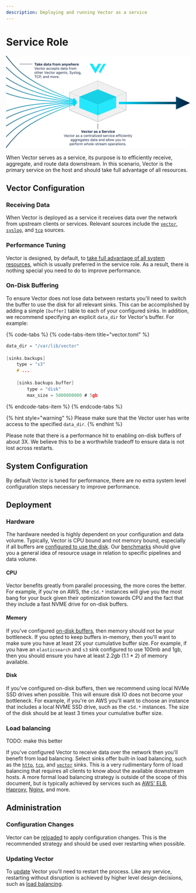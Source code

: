 ```yaml
---
description: Deploying and running Vector as a service
---
```


# Service Role

![](../../../assets/centralized-service.svg)

When Vector serves as a service, its purpose is to efficiently receive,
aggregate, and route data downstream. In this scenario, Vector is the primary
service on the host and should take full advantage of all resources.

## Vector Configuration

### Receiving Data

When Vector is deployed as a service it receives data over the network from
upstream clients or services. Relevant sources include the
[`vector`][docs.vector_source], [`syslog`][docs.syslog_source], and
[`tcp`][docs.tcp_source] sources.

### Performance Tuning

Vector is designed, by default, to [take full advantage of all system \
resources][docs.performance], which is usually preferred in the service role.
As a result, there is nothing special you need to do to improve performance.

### On-Disk Buffering

To ensure Vector does not lose data between restarts you'll need to switch
the buffer to use the disk for all relevant sinks. This can be accomplished
by adding a simple `[buffer]` table to each of your configured sinks. In
addition, we recommend specifying an explicit `data_dir` for Vector's buffer.
For example:

{% code-tabs %}
{% code-tabs-item title="vector.toml" %}
```c
data_dir = "/var/lib/vector"

[sinks.backups]
    type = "s3"
    # ...
    
    [sinks.backups.buffer]
        type = "disk"
        max_size = 5000000000 # 5gb
```
{% endcode-tabs-item %}
{% endcode-tabs %}

{% hint style="warning" %}
Please make sure that the Vector user has write access to the specified
`data_dir`.
{% endhint %}

Please note that there is a performance hit to enabling on-disk buffers of
about 3X. We believe this to be a worthwhile tradeoff to ensure data is not
lost across restarts.

## System Configuration

By default Vector is tuned for performance, there are no extra system level
configuration steps necessary to improve performance.

## Deployment

### Hardware

The hardware needed is highly dependent on your configuration and data volume.
Typically, Vector is CPU bound and not memory bound, especially if all buffers
are [configured to use the disk][docs.service_role.on-disk-buffering]. Our
[benchmarks][docs.performance] should give you a general idea of resource usage
in relation to specific pipelines and data volume.

#### CPU

Vector benefits greatly from parallel processing, the more cores the better.
For example, if you're on AWS, the `c5d.*` instances will give you the most
bang for your buck given their optimization towards CPU and the fact that
they include a fast NVME drive for on-disk buffers.

#### Memory

If you've configured [on-disk buffers][docs.service_role.on-disk-buffering],
then memory should not be your bottleneck. If you opted to keep buffers
in-memory, then you'll want to make sure you have at least 2X your cumulative
buffer size. For example, if you have an `elasticsearch` and `s3` sink
configured to use 100mb and 1gb, then you should ensure you have at least
2.2gb \(1.1 \* 2\) of memory available.

#### Disk

If you've configured on-disk buffers, then we recommend using local NVMe SSD
drives when possible. This will ensure disk IO does not become your bottleneck.
For example, if you're on AWS you'll want to choose an instance that includes a
local NVME SSD drive, such as the `c5d.*` instances. The size of the disk should
be at least 3 times your cumulative buffer size.

### Load balancing

TODO: make this better

If you've configured Vector to receive data over the network then you'll
benefit from load balancing. Select sinks offer built-in load balancing,
such as the [`http`][docs.http_sink], [`tcp`][docs.tcp_sink], and
[`vector`][docs.vector_sink] sinks. This is a very rudimentary form of load
balancing that requires all clients to know about the available downstream
hosts. A more formal load balancing strategy is outside of the scope of this
document, but is typically achieved by services such as
[AWS' ELB][url.aws_elb], [Haproxy][url.haproxy], [Nginx][url.nginx], and more.

## Administration

### Configuration Changes

Vector can be [reloaded][docs.reloading] to apply configuration changes.
This is the recommended strategy and should be used over restarting when
possible.

### Updating Vector

To [update][docs.updating] Vector you'll need to restart the process. Like any
service, restarting without disruption is achieved by higher level design
decisions, such as [load balancing][docs.service_role.load-balancing].


[docs.http_sink]: ../../../usage/configuration/sinks/http.md
[docs.performance]: ../../../performance.md
[docs.reloading]: ../../../usage/administration/reloading.md
[docs.service_role.load-balancing]: ../../../setup/deployment/roles/service.md#load-balancing
[docs.service_role.on-disk-buffering]: ../../../setup/deployment/roles/service.md#on-disk-buffering
[docs.syslog_source]: ../../../usage/configuration/sources/syslog.md
[docs.tcp_sink]: ../../../usage/configuration/sinks/tcp.md
[docs.tcp_source]: ../../../usage/configuration/sources/tcp.md
[docs.updating]: ../../../usage/administration/updating.md
[docs.vector_sink]: ../../../usage/configuration/sinks/vector.md
[docs.vector_source]: ../../../usage/configuration/sources/vector.md
[url.aws_elb]: https://aws.amazon.com/elasticloadbalancing/
[url.haproxy]: https://www.haproxy.org/
[url.nginx]: https://www.nginx.com/
